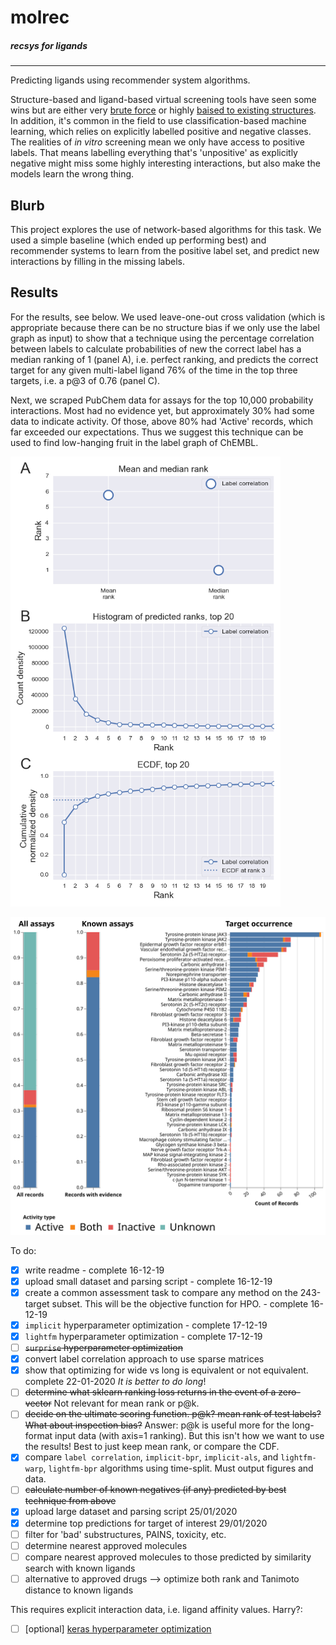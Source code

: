 # molrec
##### recsys for ligands
---


Predicting ligands using recommender system algorithms.

Structure-based and ligand-based virtual screening tools have seen some wins but are either very [brute force](https://www.nature.com/articles/s41586-019-0917-9) or highly [baised to existing structures](https://pubs.acs.org/doi/10.1021/acs.jcim.7b00403). In addition, it's common in the field to use classification-based machine learning, which relies on explicitly labelled positive and negative classes. The realities of _in vitro_ screening mean we only have access to positive labels. That means labelling everything that's 'unpositive' as explicitly negative might miss some highly interesting interactions, but also make the models learn the wrong thing. 

## Blurb

This project explores the use of network-based algorithms for this task. We used a simple baseline (which ended up performing best) and recommender systems to learn from the positive label set, and predict new interactions by filling in the missing labels. 



## Results

For the results, see below. We used leave-one-out cross validation (which is appropriate because there can be no structure bias if we only use the label graph as input) to show that a technique using the percentage correlation between labels to calculate probabilities of new the correct label has a median ranking of 1 (panel A), i.e. perfect ranking, and predicts the correct target for any given multi-label ligand 76% of the time in the top three targets, i.e. a p@3 of 0.76 (panel C).



Next, we scraped PubChem data for assays for the top 10,000 probability interactions. Most had no evidence yet, but approximately 30% had some data to indicate activity. Of those, above 80% had 'Active' records, which far exceeded our expectations. Thus we suggest this technique can be used to find low-hanging fruit in the label graph of ChEMBL.

<img src="./label_correlation/label_correlation_loo.tif" alt="piccie1" style="zoom:72%;" />



![piccie2](./pubchem_validation/visualization.svg)





To do:
- [x] write readme - complete 16-12-19
- [x] upload small dataset and parsing script - complete 16-12-19
- [x] create a common assessment task to compare any method on the 243-target subset. This will be the objective function for HPO. - complete 16-12-19
- [x] `implicit` hyperparameter optimization - complete 17-12-19
- [x] `lightfm` hyperparameter optimization - complete 17-12-19
- [ ] ~~`surprise` hyperparameter optimization~~
- [x] convert label correlation approach to use sparse matrices
- [x] show that optimizing for wide vs long is equivalent or not equivalent. complete 22-01-2020
  _It is better to do long_!
- [ ] ~~determine what sklearn ranking loss returns in the event of a zero-vector~~ Not relevant for mean rank or p@k. 
- [ ] ~~decide on the ultimate scoring function. p@k? mean rank of test labels? What about inspection bias?~~ Answer: p@k is useful more for the long-format input data (with axis=1 ranking). But this isn't how we want to use the results! Best to just keep mean rank, or compare the CDF. 
- [x] compare `label correlation`, `implicit-bpr`, `implicit-als`, and `lightfm-warp`, `lightfm-bpr` algorithms using time-split. Must output figures and data.
- [ ] ~~calculate number of known negatives (if any) predicted by best technique from above~~
- [x] upload large dataset and parsing script 25/01/2020
- [x] determine top predictions for target of interest 29/01/2020
- [ ] filter for 'bad' substructures, PAINS, toxicity, etc.
- [ ] determine nearest approved molecules
- [ ] compare nearest approved molecules to those predicted by similarity search with known ligands
- [ ] alternative to approved drugs --> optimize both rank and Tanimoto distance to known ligands

This requires explicit interaction data, i.e. ligand affinity values. Harry?:
- [ ] [optional] [keras hyperparameter optimization](https://www.onceupondata.com/2019/02/10/nn-collaborative-filtering/)
